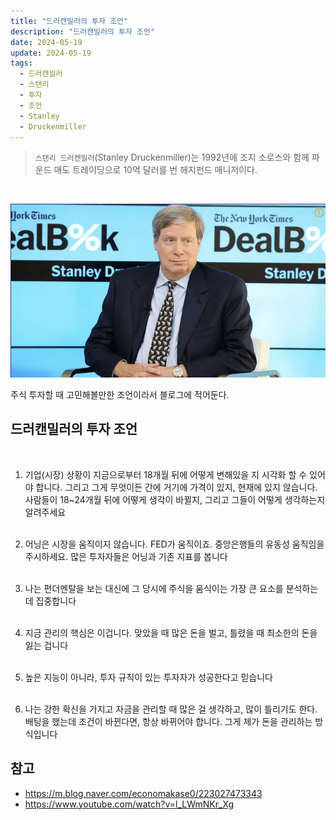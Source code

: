 ```yaml
---
title: "드러캔밀러의 투자 조언"
description: "드러캔밀러의 투자 조언"
date: 2024-05-19
update: 2024-05-19
tags:
  - 드러캔밀러
  - 스탠리
  - 투자
  - 조언
  - Stanley
  - Druckenmiller
---
```



> `스탠리 드러켄밀러`(Stanley Druckenmiller)는 1992년에 조지 소로스와 함께 파운드 매도 트레이딩으로 10억 달러를 번 헤지펀드 매니저이다.

<br>

![Stanley Druckenmiller](image-20240519191634665.png)


주식 투자할 때 고민해볼만한 조언이라서 블로그에 적어둔다.

## 드러캔밀러의 투자 조언
<br>

1. 기업(시장) 상황이 지금으로부터 18개월 뒤에 어떻게 변해있을 지 시각화 할 수 있어야 합니다. 그리고 그게 무엇이든 간에 거기에 가격이 있지, 현재에 있지 않습니다. 사람들이 18~24개월 뒤에 어떻게 생각이 바뀔지, 그리고 그들이 어떻게 생각하는지 알려주세요
   <br><br>

2. 어닝은 시장을 움직이지 않습니다. FED가 움직이죠. 중앙은행들의 유동성 움직임을 주시하세요. 많은 투자자들은 어닝과 기존 지표를 봅니다
   <br><br>

3. 나는 편더멘탈을 보는 대신에 그 당시에 주식을 움식이는 가장 큰 요소를 분석하는데 집중합니다
   <br><br>

4. 지금 관리의 핵심은 이겁니다. 맞았을 때 많은 돈을 벌고, 틀렸을 때 최소한의 돈을 잃는 겁니다
   <br><br>

5. 높은 지능이 아니라, 투자 규칙이 있는 투자자가 성공한다고 믿습니다
   <br><br>

6. 나는 강한 확신을 가지고 자금을 관리할 때 많은 걸 생각하고, 많이 틀리기도 한다. 배팅을 했는데 조건이 바뀐다면, 항상 바뀌어야 합니다. 그게 제가 돈을 관리하는 방식입니다

## 참고

- https://m.blog.naver.com/economakase0/223027473343
- https://www.youtube.com/watch?v=l_LWmNKr_Xg

